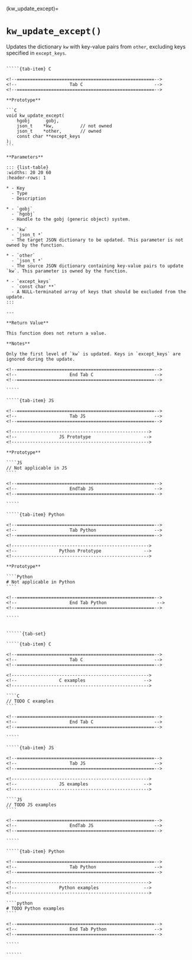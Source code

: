 <!-- ============================================================== -->
(kw_update_except)=
# `kw_update_except()`
<!-- ============================================================== -->

Updates the dictionary `kw` with key-value pairs from `other`, excluding keys specified in `except_keys`.

<!------------------------------------------------------------>
<!--                    Prototypes                          -->
<!------------------------------------------------------------>

``````{tab-set}

`````{tab-item} C

<!--====================================================-->
<!--                    Tab C                           -->
<!--====================================================-->

**Prototype**

```C
void kw_update_except(
    hgobj      gobj,
    json_t    *kw,          // not owned
    json_t    *other,       // owned
    const char **except_keys
);
```

**Parameters**

::: {list-table}
:widths: 20 20 60
:header-rows: 1

* - Key
  - Type
  - Description

* - `gobj`
  - `hgobj`
  - Handle to the gobj (generic object) system.

* - `kw`
  - `json_t *`
  - The target JSON dictionary to be updated. This parameter is not owned by the function.

* - `other`
  - `json_t *`
  - The source JSON dictionary containing key-value pairs to update `kw`. This parameter is owned by the function.

* - `except_keys`
  - `const char **`
  - A NULL-terminated array of keys that should be excluded from the update.
:::

---

**Return Value**

This function does not return a value.

**Notes**

Only the first level of `kw` is updated. Keys in `except_keys` are ignored during the update.

<!--====================================================-->
<!--                    End Tab C                       -->
<!--====================================================-->

`````

`````{tab-item} JS

<!--====================================================-->
<!--                    Tab JS                          -->
<!--====================================================-->

<!---------------------------------------------------->
<!--                JS Prototype                    -->
<!---------------------------------------------------->

**Prototype**

````JS
// Not applicable in JS
````

<!--====================================================-->
<!--                    EndTab JS                       -->
<!--====================================================-->

`````

`````{tab-item} Python

<!--====================================================-->
<!--                    Tab Python                      -->
<!--====================================================-->

<!---------------------------------------------------->
<!--                Python Prototype                -->
<!---------------------------------------------------->

**Prototype**

````Python
# Not applicable in Python
````

<!--====================================================-->
<!--                    End Tab Python                   -->
<!--====================================================-->

`````

``````

<!------------------------------------------------------------>
<!--                    Examples                            -->
<!------------------------------------------------------------>

```````{dropdown} Examples

``````{tab-set}

`````{tab-item} C

<!--====================================================-->
<!--                    Tab C                           -->
<!--====================================================-->

<!---------------------------------------------------->
<!--                C examples                      -->
<!---------------------------------------------------->

````C
// TODO C examples
````

<!--====================================================-->
<!--                    End Tab C                       -->
<!--====================================================-->

`````

`````{tab-item} JS

<!--====================================================-->
<!--                    Tab JS                          -->
<!--====================================================-->

<!---------------------------------------------------->
<!--                JS examples                     -->
<!---------------------------------------------------->

````JS
// TODO JS examples
````

<!--====================================================-->
<!--                    EndTab JS                       -->
<!--====================================================-->

`````

`````{tab-item} Python

<!--====================================================-->
<!--                    Tab Python                      -->
<!--====================================================-->

<!---------------------------------------------------->
<!--                Python examples                 -->
<!---------------------------------------------------->

````python
# TODO Python examples
````

<!--====================================================-->
<!--                    End Tab Python                  -->
<!--====================================================-->

`````

``````

```````

